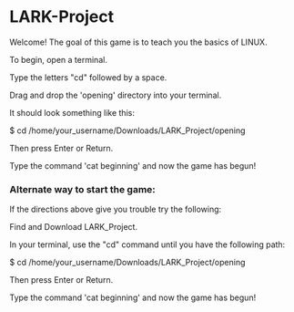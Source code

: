 # LARK-Project
Welcome!
The goal of this game is to teach you the basics of LINUX.

To begin, open a terminal.

Type the letters "cd" followed by a space.

Drag and drop the 'opening' directory into your terminal. 

It should look something like this:

$ cd /home/your_username/Downloads/LARK_Project/opening

Then press Enter or Return.

Type the command 'cat beginning' and now the game has begun!


### **Alternate way to start the game:**

If the directions above give you trouble try the following:

Find and Download LARK_Project. 

In your terminal, use the "cd" command until you have the following path:

$ cd /home/your_username/Downloads/LARK_Project/opening

Then press Enter or Return.

Type the command 'cat beginning' and now the game has begun!
